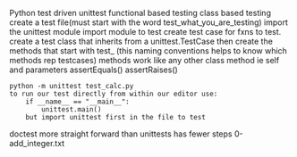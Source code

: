 Python test driven 
  unittest
      functional based testing
      class based testing
        create a test file(must start with the word test_what_you_are_testing)        import the unittest module
	import module to test
	create test case for fxns to test.
	create a test class that inherits from a unittest.TestCase
	then create the methods that start with test_ (this naming conventions helps to know which methods rep testcases)
	methods work like any other class method ie self and parameters
	assertEquals()
	assertRaises()

	python -m unittest test_calc.py
	to run our test directly from within our editor use:
	    if __name__ == "__main__":
		    unittest.main()
	    but import unittest first in the file to test

  doctest
      more straight forward than unittests
      has fewer steps
      0-add_integer.txt
